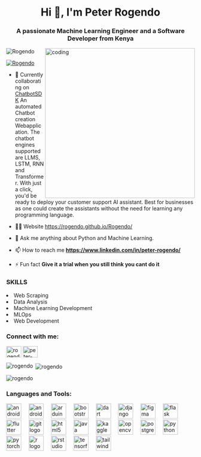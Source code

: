 <h1 align="center">Hi 👋, I'm Peter Rogendo </h1>
<h3 align="center">A passionate Machine Learning Engineer and a Software Developer from Kenya</h3>

<img align="right" alt="coding" width="400" src="https://media4.giphy.com/media/RbDKaczqWovIugyJmW/giphy.gif" >
<p align="left"> <img src="https://komarev.com/ghpvc/?username=Rogendo&label=Profile%20views&color=0e75b6&style=flat" alt="Rogendo" /> </p>

<p align="left"> <a href="https://twitter.com/RogendoPeter" target="blank"><img src="https://img.shields.io/twitter/follow/RogendoPeter" alt="Rogendo" /></a> </p>




- 🌱 Currently collaborating on <a href="https://github.com/Rogendo/ChatbotSDK">ChatbotSDK</a>  An automated Chatbot creation Webapplication.
  The chatbot engines supported are LLMS, LSTM, RNN and Transformer. With just a  click, you'd be ready to deploy your customer support AI assistant.
  Best for businesses as one could create the   assistants without the need for learning any programming language. 

- 👨‍💻 Website https://rogendo.github.io/Rogendo/

- 💬 Ask me anything about Python and Machine Learning.


- 📫 How to reach me **https://www.linkedin.com/in/peter-rogendo/**

- ⚡ Fun fact **Give it a trial when you still think you cant do it**

  
<h3>SKILLS</h3>
<li>Web Scraping</li>
<li>Data Analysis</li>
<li>Machine Learning Development</li>
<li>MLOps</li>
<li>Web Development</li>

<h3 align="left">Connect with me:</h3>
<p align="left">
<a href="https://twitter.com/PeterRogendo" target="blank"><img align="center" src="https://raw.githubusercontent.com/rahuldkjain/github-profile-readme-generator/master/src/images/icons/Social/twitter.svg" alt="rogendo" height="30" width="40" /></a>
<a href="https://linkedin.com/in/peter-rogendo" target="blank"><img align="center" src="https://raw.githubusercontent.com/rahuldkjain/github-profile-readme-generator/master/src/images/icons/Social/linked-in-alt.svg" alt="peter-rogendo" height="30" width="40" /></a>
</p>


<p><img align="left" src="https://github-readme-stats.vercel.app/api/top-langs?username=Rogendo&show_icons=true&locale=en&layout=compact" alt="rogendo" /></p>

<p>&nbsp;<img align="center" src="https://github-readme-stats.vercel.app/api?username=rogendo&show_icons=true&locale=en" alt="rogendo" /></p>

<p><img align="center" src="https://github-readme-streak-stats.herokuapp.com/?user=rogendo&" alt="rogendo" /></p>



###
<h3 align="left">Languages and Tools:</h3>

<div align="left">
 
  <img src="https://cdn.jsdelivr.net/gh/devicons/devicon/icons/androidstudio/androidstudio-original.svg" height="40" alt="androidstudio logo"  />
  <img width="12" />
  <img src="https://cdn.jsdelivr.net/gh/devicons/devicon/icons/android/android-original.svg" height="40" alt="android logo"  />
  <img width="12" />
  <img src="https://cdn.jsdelivr.net/gh/devicons/devicon/icons/arduino/arduino-original.svg" height="40" alt="arduino logo"  />
  <img width="12" />
  <img src="https://cdn.jsdelivr.net/gh/devicons/devicon/icons/bootstrap/bootstrap-original.svg" height="40" alt="bootstrap logo"  />
  <img width="12" />
  <img src="https://cdn.jsdelivr.net/gh/devicons/devicon/icons/dart/dart-original.svg" height="40" alt="dart logo"  />
  <img width="12" />
  <img src="https://cdn.jsdelivr.net/gh/devicons/devicon/icons/django/django-plain.svg" height="40" alt="django logo"  />
  <img width="12" />
  <img src="https://cdn.jsdelivr.net/gh/devicons/devicon/icons/figma/figma-original.svg" height="40" alt="figma logo"  />
  <img width="12" />
  <img src="https://cdn.jsdelivr.net/gh/devicons/devicon/icons/flask/flask-original.svg" height="40" alt="flask logo"  />
  <img width="12" />
  <img src="https://cdn.jsdelivr.net/gh/devicons/devicon/icons/flutter/flutter-original.svg" height="40" alt="flutter logo"  />
  <img width="12" />
  <img src="https://cdn.jsdelivr.net/gh/devicons/devicon/icons/git/git-original.svg" height="40" alt="git logo"  />
  <img width="12" />
  <img src="https://cdn.jsdelivr.net/gh/devicons/devicon/icons/html5/html5-original.svg" height="40" alt="html5 logo"  />
  <img width="12" />
  <img src="https://cdn.jsdelivr.net/gh/devicons/devicon/icons/java/java-original.svg" height="40" alt="java logo"  />
  <img width="12" />
  <img src="https://cdn.jsdelivr.net/gh/devicons/devicon/icons/kaggle/kaggle-original.svg" height="40" alt="kaggle logo"  />
  <img width="12" />
  <img src="https://cdn.jsdelivr.net/gh/devicons/devicon/icons/opencv/opencv-original.svg" height="40" alt="opencv logo"  />
  <img width="12" />
  <img src="https://cdn.jsdelivr.net/gh/devicons/devicon/icons/postgresql/postgresql-original.svg" height="40" alt="postgresql logo"  />
  <img width="12" />
  <img src="https://cdn.jsdelivr.net/gh/devicons/devicon/icons/python/python-original.svg" height="40" alt="python logo"  />
  <img width="12" />
  <img src="https://cdn.jsdelivr.net/gh/devicons/devicon/icons/pytorch/pytorch-original.svg" height="40" alt="pytorch logo"  />
  <img width="12" />
  <img src="https://cdn.jsdelivr.net/gh/devicons/devicon/icons/r/r-original.svg" height="40" alt="r logo"  />
  <img width="12" />
  <img src="https://cdn.jsdelivr.net/gh/devicons/devicon/icons/rstudio/rstudio-original.svg" height="40" alt="rstudio logo"  />
  <img width="12" />
  <img src="https://cdn.jsdelivr.net/gh/devicons/devicon/icons/tensorflow/tensorflow-original.svg" height="40" alt="tensorflow logo"  />
  <img width="12" />
  <img src="https://cdn.jsdelivr.net/gh/devicons/devicon/icons/tailwindcss/tailwindcss-original-wordmark.svg" height="40" alt="tailwindcss logo"  />
</div>

###
